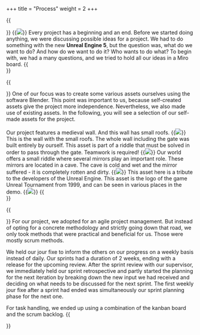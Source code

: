 +++
title = "Process"
weight = 2
+++

{{<section title="First things first">}}
{{<image src="miro_board.png" caption="general ideas collected">}}
Every project has a beginning and an end. Before we started doing anything, we were discussing possible ideas for a project. We had to do something with the new <strong>Unreal Engine 5</strong>, but the question was, what do we want to do? And how do we want to do it? Who wants to do what? To begin with, we had a many questions, and we tried to hold all our ideas in a Miro board.
{{</section>}}

{{<section title="Assets creation (a selection)">}}
One of our focus was to create some various assets ourselves using the software Blender. This point was important to us, because self-created assets give the project more independence. Nevertheless, we also made use of existing assets. In the following, you will see a selection of our self-made assets for the project.<br><br>
Our project features a medieval wall. And this wall has small roofs.
{{<image src="roof.png" caption="roof">}}
This is the wall with the small roofs. The whole wall including the gate was built entirely by ourself. This asset is part of a riddle that must be solved in order to pass through the gate. Teamwork is required!
{{<image src="wall.png" caption="wall">}}
Our world offers a small riddle where several mirrors play an important role. These mirrors are located in a cave. The cave is cold and wet and the mirror suffered - it is completely rotten and dirty.
{{<image src="mirror.png" caption="mirror">}}
This asset here is a tribute to the developers of the Unreal Engine. This asset is the logo of the game Unreal Tournament from 1999, and can be seen in various places in the demo.
{{<image src="unreal_logo.png" caption="unreal tournament logo">}}
{{</section>}}

{{<section title="Project Management">}}
For our project, we adopted for an agile project management. But instead of opting for a concrete methodology and strictly going down that road, we only took methods that were  practical and beneficial for us. Those were mostly scrum methods.

We held our jour fixe to inform the others on our progress on a weekly basis instead of daily. Our sprints had a duration of 2 weeks, ending with a release for the upcoming review. After the sprint review with our supervisor, we immediately held our sprint retrospective and partly started the planning for the next iteration by breaking down the new input we had received and deciding on what needs to be discussed for the next sprint. The first weekly jour fixe after a sprint had ended was simultaneously our sprint planning phase for the next one.

For task handling, we ended up using a combination of the kanban board and the scrum backlog. 
{{</section>}}